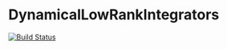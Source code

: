 # DynamicalLowRankIntegrators

[![Build Status](https://github.com/April-Hannah-Lena/DynamicalLowRankIntegrators.jl/actions/workflows/CI.yml/badge.svg?branch=main)](https://github.com/April-Hannah-Lena/DynamicalLowRankIntegrators.jl/actions/workflows/CI.yml?query=branch%3Amain)
